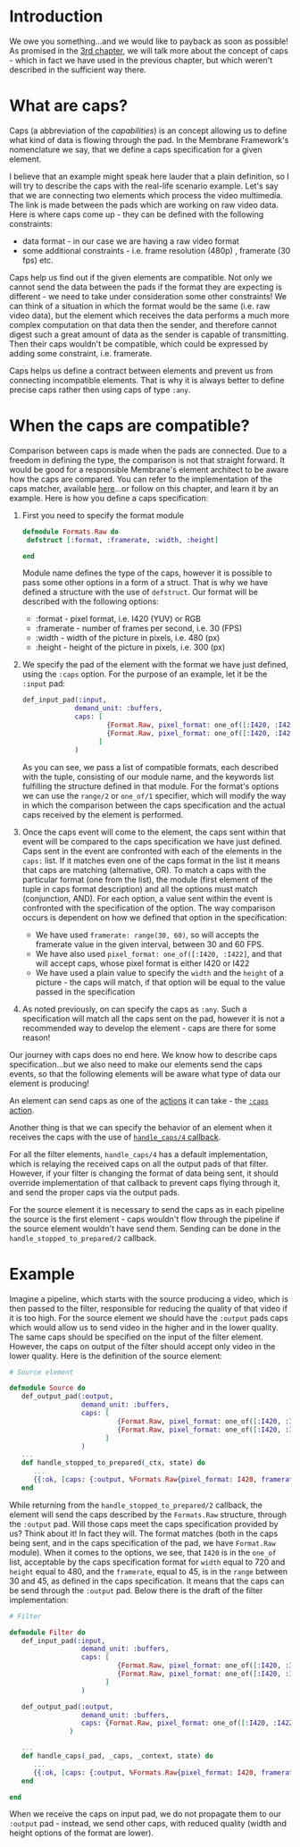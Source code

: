 # Introduction
We owe you something...and we would like to payback as soon as possible!
As promised in the [3rd chapter](3_Source.md), we will talk more about the concept of caps - which in fact we have used in the previous chapter, but which weren't described in the sufficient way there.
# What are caps?
Caps (a abbreviation of the *capabilities*) is an concept allowing us to define what kind of data is flowing through the pad. 
In the Membrane Framework's nomenclature we say, that we define a caps specification for a given element.

I believe that an example might speak here lauder that a plain definition, so I will try to describe the caps with the real-life scenario example.
Let's say that we are connecting two elements which process the video multimedia.
The link is made between the pads which are working on raw video data.
Here is where caps come up - they can be defined with the following constraints:
+ data format - in our case we are having a raw video format
+ some additional constraints - i.e. frame resolution (480p) , framerate (30 fps) etc.

Caps help us find out if the given elements are compatible. Not only we cannot send the data between the pads if the format they are expecting is different - we need to take under consideration some other constraints! We can think of a situation in which the format would be the same (i.e. raw video data), but the element which receives the data performs a much more complex computation on that data then the sender, and therefore cannot digest such a great amount of data as the sender is capable of transmitting. Then their caps wouldn't be compatible, which could be expressed by adding some constraint, i.e. framerate.

Caps helps us define a contract between elements and prevent us from connecting incompatible elements. That is why it is always better to define precise caps rather then using caps of type `:any`.

# When the caps are compatible?
Comparison between caps is made when the pads are connected. Due to a freedom in defining the type, the comparison is not that straight forward. It would be good for a responsible Membrane's element architect to be aware how the caps are compared. You can refer to the implementation of the caps matcher, available [here](https://github.com/membraneframework/membrane_core/blob/82d6162e3df94cd9abc508c58bc0267367b02d58/lib/membrane/caps/matcher.ex#L124)...or follow on this chapter, and learn it by an example.
Here is how you define a caps specification:
1. First you need to specify the format module
   ``` Elixir
   defmodule Formats.Raw do
    defstruct [:format, :framerate, :width, :height]

   end
   ```
   Module name defines the type of the caps, however it is possible to pass some other options in a form of a struct. That is why we have defined a structure with the use of `defstruct`. Our format will be described with the following options:
    + :format - pixel format, i.e. I420 (YUV) or RGB
    + :framerate - number of frames per second, i.e. 30 (FPS)
    + :width - width of the picture in pixels, i.e. 480 (px)
    + :height - height of the picture in pixels, i.e. 300 (px)
2. We specify the pad of the element with the format we have just defined, using the `:caps` option. For the purpose of an example, let it be the `:input` pad:
   ```Elixir
   def_input_pad(:input, 
                demand_unit: :buffers, 
                caps: [
                        {Format.Raw, pixel_format: one_of([:I420, :I422]), framerate: range(30, 60), width: 480, height: 300},
                        {Format.Raw, pixel_format: one_of([:I420, :I422]), framerate: range(30, 60), width: 720, height: 480}
                      ]
                )
   ```
   As you can see, we pass a list of compatible formats, each described with the tuple, consisting of our module name, and the keywords list fulfilling the 
   structure defined in that module. For the format's options we can use the `range/2` or `one_of/1` specifier, which will modify the way in which the comparison between the caps specification and the actual caps received by the element is performed.

3. Once the caps event will come to the element, the caps sent within that event will be compared to the caps specification we have just defined.
   Caps sent in the event are confronted with each of the elements in the `caps:` list. If it matches even one of the caps format in the list it means that caps are matching (alternative, OR).
   To match a caps with the particular format (one from the list), the module (first element of the tuple in caps format description) and all the options must match (conjunction, AND). For each option, a value sent within the event is confronted with the specification of the option. The way comparison occurs is dependent on how we defined that option in the specification:
   + We have used `framerate: range(30, 60)`, so will accepts the framerate value in the given interval, between 30 and 60 FPS.
   + We have also used `pixel_format: one_of([:I420, :I422]`, and that will accept caps, whose pixel format is either I420 or I422
   + We have used a plain value to specify the `width` and the `height` of a picture - the caps will match, if that option will be equal to the value passed in the specification 
4. As noted previously, on can specify the caps as `:any`. Such a specification will match all the caps sent on the pad, however it is not a recommended way to develop the element - caps are there for some reason!

Our journey with caps does no end here. We know how to describe caps specification...but we also need to make our elements send the caps events, so that the following elements will be aware what type of data our element is producing!

An element can send caps as one of the [actions](https://hexdocs.pm/membrane_core/Membrane.Element.Action.html) it can take - the [`:caps` action](https://hexdocs.pm/membrane_core/Membrane.Element.Action.html#t:caps_t/0).

Another thing is that we can specify the behavior of an element when it receives the caps with the use of [`handle_caps/4` callback](https://hexdocs.pm/membrane_core/Membrane.Element.WithInputPads.html#c:handle_caps/4).

For all the filter elements, `handle_caps/4` has a default implementation, which is relaying the received caps on all the output pads of that filter.
However, if your filter is changing the format of data being sent, it should override implementation of that callback to prevent caps flying through it, and send the proper caps via the output pads. 

For the source element it is necessary to send the caps as in each pipeline the source is the first element - caps wouldn't flow through the pipeline if the source element wouldn't have send them. Sending can be done in the `handle_stopped_to_prepared/2` callback.
# Example
Imagine a pipeline, which starts with the source producing a video, which is then passed to the filter, responsible for reducing the quality of that video if it is too high.
For the source element we should have the `:output` pads caps which would allow us to send video in the higher and in the lower quality. The same caps should be specified on the input of the filter element. However, the caps on output of the filter should accept only video in the lower quality.
Here is the definition of the source element:
```Elixir
# Source element

defmodule Source do
   def_output_pad(:output, 
                  demand_unit: :buffers, 
                  caps: [
                           {Format.Raw, pixel_format: one_of([:I420, :I422]), framerate: range(30, 60), width: 480, height: 300},
                           {Format.Raw, pixel_format: one_of([:I420, :I422]), framerate: range(30, 60), width: 720, height: 480}
                        ]
                  )
   ...
   def handle_stopped_to_prepared(_ctx, state) do
      ...
      {{:ok, [caps: {:output, %Formats.Raw{pixel_format: I420, framerate: 45, width: 720, height: 300}}]}, state}
   end
```
While returning from the `handle_stopped_to_prepared/2` callback, the element will send the caps described by the `Formats.Raw` structure, through the `:output` pad.
Will those caps meet the caps specification provided by us? Think about it!
In fact they will. The format matches (both in the caps being sent, and in the caps specification of the pad, we have `Format.Raw` module). When it comes to the options, we see, that `I420` is in the `one_of` list, acceptable by the caps specification format for `width` equal to 720 and `height` equal to 480, and the `framerate`, equal to 45, is in the `range` between 30 and 45, as defined in the caps specification.
It means that the caps can be send through the `:output` pad. 
Below there is the draft of the filter implementation:
```Elixir
# Filter

defmodule Filter do
   def_input_pad(:input, 
                  demand_unit: :buffers, 
                  caps: [
                           {Format.Raw, pixel_format: one_of([:I420, :I422]), framerate: range(30, 60), width: 480, height: 300},
                           {Format.Raw, pixel_format: one_of([:I420, :I422]), framerate: range(30, 60), width: 720, height: 480}
                        ]
                  )

   def_output_pad(:output, 
                  demand_unit: :buffers, 
                  caps: {Format.Raw, pixel_format: one_of([:I420, :I422]), framerate: range(30, 60), width: 480, height: 300},
               )

   ...
   def handle_caps(_pad, _caps, _context, state) do
      ...
      {{:ok, [caps: {:output, %Formats.Raw{pixel_format: I420, framerate: 60, width: 480, height:300}}]}, state}
   end

end
```

When we receive the caps on input pad, we do not propagate them to our `:output` pad - instead, we send other caps, with reduced quality (width and height options of the format are lower).